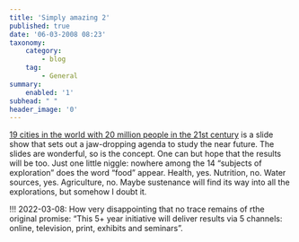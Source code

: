 ```yaml
---
title: 'Simply amazing 2'
published: true
date: '06-03-2008 08:23'
taxonomy:
    category:
        - blog
    tag:
        - General
summary:
    enabled: '1'
subhead: " "
header_image: '0'
---
```


[19 cities in the world with 20 million people in the 21st century](https://web.archive.org/web/20090210025724/http://192021.org:80/) is a slide show that sets out a jaw-dropping agenda to study the near future. The slides are wonderful, so is the concept. One can but hope that the results will be too. Just one little niggle:  nowhere among the 14 “subjects of exploration” does the word “food” appear. Health, yes. Nutrition, no. Water sources, yes. Agriculture, no. Maybe sustenance will find its way into all the explorations, but somehow I doubt it.

!!! 2022-03-08: How very disappointing that no trace remains of rthe original promise: “This 5+ year initiative will deliver results via 5 channels: online, television, print, exhibits and seminars”.
